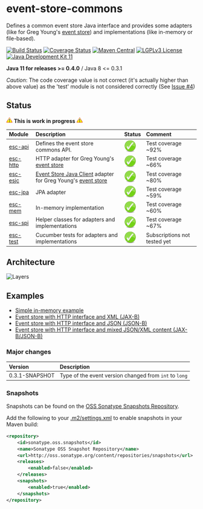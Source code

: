 # event-store-commons
Defines a common event store Java interface and provides some adapters (like for Greg Young's [event store](https://www.geteventstore.com/)) and implementations (like in-memory or file-based).

[![Build Status](https://jenkins.fuin.org/job/event-store-commons/badge/icon)](https://jenkins.fuin.org/job/event-store-commons/)
[![Coverage Status](https://sonarcloud.io/api/project_badges/measure?project=org.fuin.esc%3Aesc-parent&metric=coverage)](https://sonarcloud.io/dashboard?id=org.fuin.esc%3Aesc-parent)
[![Maven Central](https://maven-badges.herokuapp.com/maven-central/org.fuin.esc/esc-parent/badge.svg)](https://maven-badges.herokuapp.com/maven-central/org.fuin.esc/esc-parent/)
[![LGPLv3 License](http://img.shields.io/badge/license-LGPLv3-blue.svg)](https://www.gnu.org/licenses/lgpl.html)
[![Java Development Kit 11](https://img.shields.io/badge/JDK-11-green.svg)](https://openjdk.java.net/projects/jdk/11/)

**Java 11 for releases >= 0.4.0** / Java 8 <= 0.3.1

*Caution*: The code coverage value is not correct (it's actually higher than above value) as the 'test' module is not considered correctly (See [Issue #4](https://github.com//fuinorg/event-store-commons/issues/4))


## Status
![Warning](https://raw.githubusercontent.com/fuinorg/event-store-commons/master/doc/warning.gif) **This is work in progress** ![Warning](https://raw.githubusercontent.com/fuinorg/event-store-commons/master/doc/warning.gif)

| Module | Description | Status | Comment |
|:-------|:------------|--------|:--------|
| [esc-api](api) | Defines the event store commons API. | ![OK](https://raw.githubusercontent.com/fuinorg/event-store-commons/master/doc/ok.png) | Test coverage ~92% |
| [esc-http](eshttp) | HTTP adapter for Greg Young's [event store](https://www.geteventstore.com/)| ![OK](https://raw.githubusercontent.com/fuinorg/event-store-commons/master/doc/ok.png) | Test coverage ~66% |
| [esc-esjc](esjc) | [Event Store Java Client](https://github.com/msemys/esjc) adapter for Greg Young's [event store](https://www.geteventstore.com/)| ![OK](https://raw.githubusercontent.com/fuinorg/event-store-commons/master/doc/ok.png) | Test coverage ~80% |
| [esc-jpa](jpa) | JPA adapter | ![OK](https://raw.githubusercontent.com/fuinorg/event-store-commons/master/doc/ok.png) | Test coverage ~59% |
| [esc-mem](mem) | In-memory implementation | ![OK](https://raw.githubusercontent.com/fuinorg/event-store-commons/master/doc/ok.png) | Test coverage ~60% |
| [esc-spi](spi) | Helper classes for adapters and implementations | ![OK](https://raw.githubusercontent.com/fuinorg/event-store-commons/master/doc/ok.png) | Test coverage ~67% |
| [esc-test](test) | Cucumber tests for adapters and implementations | ![OK](https://raw.githubusercontent.com/fuinorg/event-store-commons/master/doc/ok.png) | Subscriptions not tested yet |

## Architecture
![Layers](https://raw.github.com/fuinorg/event-store-commons/master/doc/event-store-commons.png)

## Examples
- [Simple in-memory example](test/src/test/java/org/fuin/esc/test/examples/InMemoryExample.java)
- [Event store with HTTP interface and XML (JAX-B)](test/src/test/java/org/fuin/esc/test/examples/EsHttpXmlExample.java)
- [Event store with HTTP interface and JSON (JSON-B)](test/src/test/java/org/fuin/esc/test/examples/EsHttpJsonbExample.java)
- [Event store with HTTP interface and mixed JSON/XML content (JAX-B/JSON-B)](test/src/test/java/org/fuin/esc/test/examples/EsHttpMixedExample.java)

### Major changes

| Version | Description |
|:------- |:----------- |
| 0.3.1-SNAPSHOT | Type of the event version changed from `int` to `long` |

### Snapshots

Snapshots can be found on the [OSS Sonatype Snapshots Repository](https://oss.sonatype.org/content/repositories/snapshots/org/fuin/esc/ "Snapshot Repository"). 

Add the following to your [.m2/settings.xml](http://maven.apache.org/ref/3.2.1/maven-settings/settings.html "Reference configuration") to enable snapshots in your Maven build:

```xml
<repository>
    <id>sonatype.oss.snapshots</id>
    <name>Sonatype OSS Snapshot Repository</name>
    <url>http://oss.sonatype.org/content/repositories/snapshots</url>
    <releases>
        <enabled>false</enabled>
    </releases>
    <snapshots>
        <enabled>true</enabled>
    </snapshots>
</repository>
```
